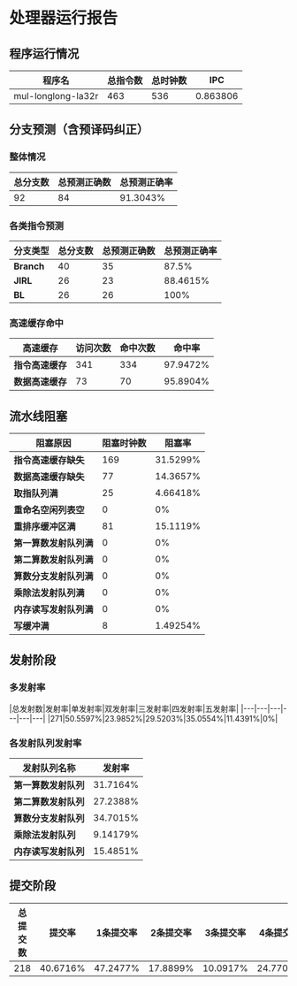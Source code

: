 # 处理器运行报告
## 程序运行情况
|程序名|总指令数|总时钟数|IPC|
|---|---|---|---|
|mul-longlong-la32r|463|536|0.863806|

## 分支预测（含预译码纠正）
### 整体情况
|总分支数|总预测正确数|总预测正确率|
|---|---|---|
|92|84|91.3043%|

### 各类指令预测
|分支类型|总分支数|总预测正确数|总预测正确率|
|---|---|---|---|
|**Branch**| 40 | 35 | 87.5%|
|**JIRL**| 26 | 23 | 88.4615%|
|**BL**| 26 | 26 | 100%|

### 高速缓存命中
|高速缓存|访问次数|命中次数|命中率|
|---|---|---|---|
|**指令高速缓存**| 341 | 334 | 97.9472%|
|**数据高速缓存**| 73 | 70 | 95.8904%|
## 流水线阻塞
|阻塞原因|阻塞时钟数|阻塞率|
|---|---|---|
|**指令高速缓存缺失**| 169 | 31.5299%|
|**数据高速缓存缺失**| 77 | 14.3657%|
|**取指队列满**| 25 | 4.66418%|
|**重命名空闲列表空**|0 | 0%|
|**重排序缓冲区满**|81 | 15.1119%|
|**第一算数发射队列满**|0 | 0%|
|**第二算数发射队列满**|0 | 0%|
|**算数分支发射队列满**|0 | 0%|
|**乘除法发射队列满**|0 | 0%|
|**内存读写发射队列满**|0 | 0%|
|**写缓冲满**|8 | 1.49254%|

## 发射阶段
### 多发射率
|总发射数|发射率|单发射率|双发射率|三发射率|四发射率|五发射率|
|---|---|---|---|---|---|
|271|50.5597%|23.9852%|29.5203%|35.0554%|11.4391%|0%|

### 各发射队列发射率
|发射队列名称|发射率|
|---|---|
|**第一算数发射队列**|31.7164%|
|**第二算数发射队列**|27.2388%|
|**算数分支发射队列**|34.7015%|
|**乘除法发射队列**|9.14179%|
|**内存读写发射队列**|15.4851%|

## 提交阶段
|总提交数|提交率|1条提交率|2条提交率|3条提交率|4条提交率|
|---|---|---|---|---|---|
|218|40.6716%|47.2477%|17.8899%|10.0917%|24.7706%|
